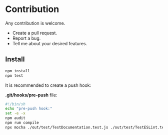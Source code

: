 # Contribution

Any contribution is welcome.

- Create a pull request.
- Report a bug.
- Tell me about your desired features.

## Install

```bash
npm install
npm test
```

It is recommended to create a push hook:

**.git/hooks/pre-push** file:

```bash
#!/bin/sh
echo "pre-push hook:"
set -e -x
npm audit
npm rum compile
npx mocha ./out/test/TestDocumentation.test.js ./out/test/TestESLint.test.js
```
